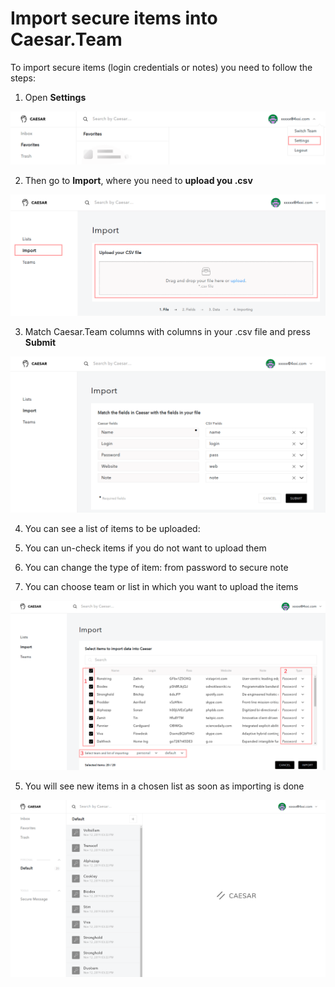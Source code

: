 # Import secure items into Caesar.Team

To import secure items \(login credentials or notes\) you need to follow the steps: 

1. Open **Settings**

![](../.gitbook/assets/settings%20%282%29.png)

2. Then go to **Import**, where you need to **upload you .csv** 

![](../.gitbook/assets/import1.png)

3. Match Caesar.Team columns with columns in your .csv file and press **Submit**

![](../.gitbook/assets/import2%20%281%29.png)

4. You can see a list of items to be uploaded:

1. You can un-check items if you do not want to upload them
2. You can change the type of item: from password to secure note
3. You can choose team or list in which you want to upload the items

![](../.gitbook/assets/import3%20%281%29.png)

5. You will see new items in a chosen list as soon as importing is done

![](../.gitbook/assets/import-4.png)

